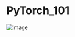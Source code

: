 # PyTorch_101



![image](https://user-images.githubusercontent.com/70502759/136892002-fa6fad37-bab3-4f82-8a48-ef43557526b8.png)
